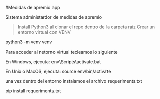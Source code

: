 #Medidas de apremio app

Sistema administardor de medidas de apremio

> Install Python3
> al clonar el repo dentro de la carpeta raíz Crear un entorno virtual con VENV

python3 -m venv venv

Para acceder al netorno virtual tecleamos lo siguiente

En Windows, ejecuta:
env\Scripts\activate.bat

En Unix o MacOS, ejecuta:
source env/bin/activate

una vez dentro del entorno instalamos el archivo requeriments.txt

pip install requeriments.txt
